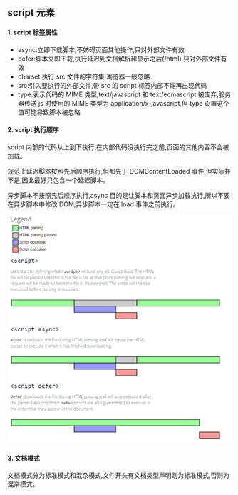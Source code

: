 ## script 元素

#### 1. script 标签属性

- async:立即下载脚本,不妨碍页面其他操作,只对外部文件有效
- defer:脚本立即下载,执行延迟到文档解析和显示之后(/html),只对外部文件有效
- charset:执行 src 文件的字符集,浏览器一般忽略
- src:引入要执行的外部文件,带 src 的 script 标签内部不能再出现代码
- type:表示代码的 MIME 类型,text/javascript 和 text/ecmascript 被废弃,服务器传送 js 时使用的 MIME 类型为 application/x-javascript,但 type 设置这个值可能导致脚本被忽略

#### 2. script 执行顺序

script 内部的代码从上到下执行,在内部代码没执行完之前,页面的其他内容不会被加载。

规范上延迟脚本按照先后顺序执行,但都先于 DOMContentLoaded 事件,但实际并不是,因此最好只包含一个延迟脚本。

异步脚本不按照先后顺序执行,async 目的是让脚本和页面异步加载执行,所以不要在异步脚本中修改 DOM,异步脚本一定在 load 事件之前执行。

![images](images/defer-async-script.png)

#### 3. 文档模式

文档模式分为标准模式和混杂模式,文件开头有文档类型声明则为标准模式,否则为混杂模式。
